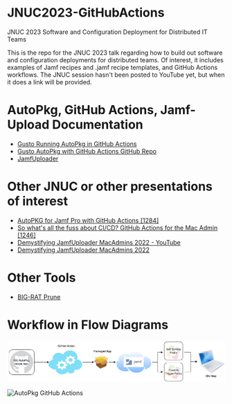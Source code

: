 # JNUC2023-GitHubActions
JNUC 2023 Software and Configuration Deployment for Distributed IT Teams

 This is the repo for the JNUC 2023 talk regarding how to build out software and configuration deployments for distributed teams. Of interest, it includes examples of Jamf recipes and .jamf recipe templates, and GitHub Actions workflows. The JNUC session hasn't been posted to YouTube yet, but when it does a link will be provided.

# AutoPkg, GitHub Actions, Jamf-Upload Documentation
- [Gusto Running AutoPkg in GitHub Actions](https://engineering.gusto.com/running-autopkg-in-github-actions/)
- [Gusto AutoPkg with GitHub Actions GitHub Repo](https://github.com/Gusto/it-cpe-opensource)
- [JamfUploader](ttps://github.com/grahampugh/jamf-upload/)

# Other JNUC or other presentations of interest
- [AutoPKG for Jamf Pro with GitHub Actions [1284]](https://reg.rainfocus.com/flow/jamf/jnuc2023/home23/page/sessioncatalog/session/1682709584556001sCZ7)
- [So what's all the fuss about CI/CD? GitHub Actions for the Mac Admin [1246]](https://reg.rainfocus.com/flow/jamf/jnuc2023/home23/page/sessioncatalog/session/1682658847763001fX3W)
- [Demystifying JamfUploader MacAdmins 2022 - YouTube](https://www.youtube.com/watch?v=3DcoVdVyXtU)
- [Demystifying JamfUploader MacAdmins 2022](https://maclabs.jazzace.ca/2022/07/14/jamfuploader.html)

# Other Tools
- [BIG-RAT Prune](https://github.com/BIG-RAT/Prune)

# Workflow in Flow Diagrams
![Overview](/images/AutoPkg-GitHubActions.png)

![AutoPkg GitHub Actions](/Visualizations/AutoPkg-GitHubActions-CompleteWorkflow.png)
